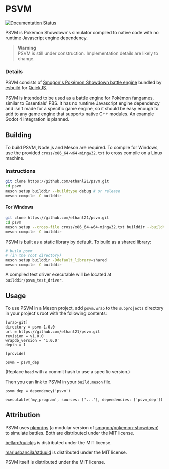 # PSVM

[![Documentation Status](https://readthedocs.org/projects/psvm/badge/?version=latest)](https://psvm.readthedocs.io/en/latest/?badge=latest)

PSVM is Pokémon Showdown's simulator compiled to native code with no runtime Javascript engine dependency.

> **Warning**  
> PSVM is still under construction. Implementation details are likely to change.

### Details

PSVM consists of [Smogon's Pokémon Showdown battle engine](https://github.com/smogon/pokemon-showdown) bundled
by [esbuild](https://esbuild.github.io) for [QuickJS](https://github.com/frida/quickjs).

PSVM is intended to be used as a battle engine for Pokémon fangames, similar to Essentials' PBS. It has no runtime
Javascript engine dependency and isn't made for a specific game engine, so it should be easy enough to add to any game
engine that supports native C++ modules. An example Godot 4 integration is planned.

## Building

To build PSVM, Node.js and Meson are required. To compile for Windows, use the provided `cross/x86_64-w64-mingw32.txt` to cross compile on a Linux machine.
### Instructions

```bash
git clone https://github.com/ethanl21/psvm.git
cd psvm
meson setup builddir --buildtype debug # or release
meson compile -C builddir
```

#### For Windows

```bash
git clone https://github.com/ethanl21/psvm.git
cd psvm
meson setup --cross-file cross/x86_64-w64-mingw32.txt builddir --buildtype debug # or release
meson compile -C builddir
```

PSVM is built as a static library by default. To build as a shared library:

```bash
# build psvm
# (in the root directory)
meson setup builddir -Ddefault_library=shared
meson compile -C builddir
```

A compiled test driver executable will be located at `builddir/psvm_test_driver`.

## Usage

To use PSVM in a Meson project, add `psvm.wrap` to the `subprojects` directory in your project's root with the following contents:

```
[wrap-git]
directory = psvm-1.0.0
url = https://github.com/ethanl21/psvm.git
revision = v1.0.0
wrapdb_version = '1.0.0'
depth = 1

[provide]

psvm = psvm_dep
```

(Replace `head` with a commit hash to use a specific version.)

Then you can link to PSVM in your `build.meson` file.

```
psvm_dep = dependency('psvm')

executable('my_program', sources: ['...'], dependencies: ['psvm_dep'])
```

## Attribution

PSVM uses [pkmn/ps](https://github.com/pkmn/ps) (a modular version
of [smogon/pokemon-showdown](https://github.com/smogon/pokemon-showdown)) to simulate battles. Both are distributed
under the MIT license.

[bellard/quickjs](https://github.com/bellard/quickjs) is distributed under the MIT license.

[mariusbancila/stduuid](https://github.com/mariusbancila/stduuid) is distributed under the MIT license.

PSVM itself is distributed under the MIT license.
